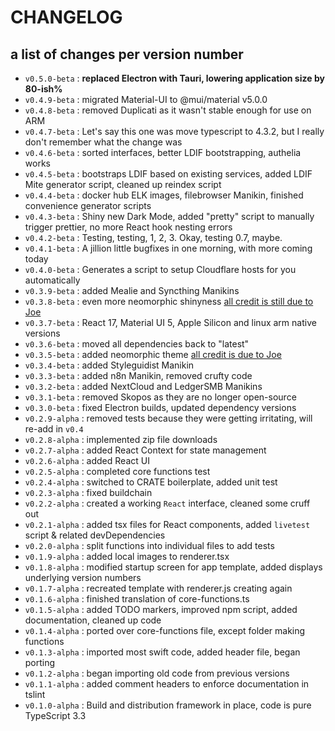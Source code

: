 # CHANGELOG

## a list of changes per version number

- `v0.5.0-beta` : **replaced Electron with Tauri, lowering application size by 80-ish%**
- `v0.4.9-beta` : migrated Material-UI to @mui/material v5.0.0
- `v0.4.8-beta` : removed Duplicati as it wasn't stable enough for use on ARM
- `v0.4.7-beta` : Let's say this one was move typescript to 4.3.2, but I really don't remember what the change was
- `v0.4.6-beta` : sorted interfaces, better LDIF bootstrapping, authelia works
- `v0.4.5-beta` : bootstraps LDIF based on existing services, added LDIF Mite generator script, cleaned up reindex script
- `v0.4.4-beta` : docker hub ELK images, filebrowser Manikin, finished convenience generator scripts
- `v0.4.3-beta` : Shiny new Dark Mode, added "pretty" script to manually trigger prettier, no more React hook nesting errors
- `v0.4.2-beta` : Testing, testing, 1, 2, 3.  Okay, testing 0.7, maybe.
- `v0.4.1-beta` : A jillion little bugfixes in one morning, with more coming today
- `v0.4.0-beta` : Generates a script to setup Cloudflare hosts for you automatically
- `v0.3.9-beta` : added Mealie and Syncthing Manikins
- `v0.3.8-beta` : even more neomorphic shinyness [all credit is still due to Joe](https://github.com/jpt-1)
- `v0.3.7-beta` : React 17, Material UI 5, Apple Silicon and linux arm native versions
- `v0.3.6-beta` : moved all dependencies back to "latest"
- `v0.3.5-beta` : added neomorphic theme [all credit is due to Joe](https://github.com/jpt-1)
- `v0.3.4-beta` : added Styleguidist Manikin
- `v0.3.3-beta` : added n8n Manikin, removed crufty code
- `v0.3.2-beta` : added NextCloud and LedgerSMB Manikins
- `v0.3.1-beta` : removed Skopos as they are no longer open-source
- `v0.3.0-beta` : fixed Electron builds, updated dependency versions
- `v0.2.9-alpha` : removed tests because they were getting irritating, will re-add in `v0.4`
- `v0.2.8-alpha` : implemented zip file downloads
- `v0.2.7-alpha` : added React Context for state management
- `v0.2.6-alpha` : added React UI
- `v0.2.5-alpha` : completed core functions test
- `v0.2.4-alpha` : switched to CRATE boilerplate, added unit test
- `v0.2.3-alpha` : fixed buildchain
- `v0.2.2-alpha` : created a working `React` interface, cleaned some cruff out
- `v0.2.1-alpha` : added tsx files for React components, added `livetest` script & related devDependencies
- `v0.2.0-alpha` : split functions into individual files to add tests
- `v0.1.9-alpha` : added local images to renderer.tsx
- `v0.1.8-alpha` : modified startup screen for app template, added displays underlying version numbers
- `v0.1.7-alpha` : recreated template with renderer.js creating again
- `v0.1.6-alpha` : finished translation of core-functions.ts
- `v0.1.5-alpha` : added TODO markers, improved npm script, added documentation, cleaned up code
- `v0.1.4-alpha` : ported over core-functions file, except folder making functions
- `v0.1.3-alpha` : imported most swift code, added header file, began porting
- `v0.1.2-alpha` : began importing old code from previous versions
- `v0.1.1-alpha` : added comment headers to enforce documentation in tslint
- `v0.1.0-alpha` : Build and distribution framework in place, code is pure TypeScript 3.3
